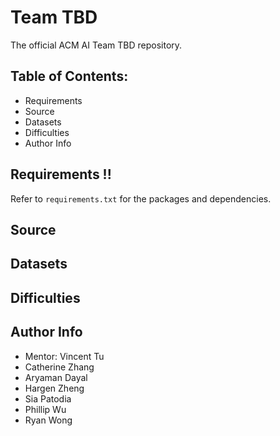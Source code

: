 # Team TBD
The official ACM AI Team TBD repository.

## Table of Contents:
- Requirements
- Source
- Datasets
- Difficulties
- Author Info

## Requirements !!

Refer to `requirements.txt` for the packages and dependencies.

## Source

## Datasets

## Difficulties

## Author Info
- Mentor: Vincent Tu
- Catherine Zhang
- Aryaman Dayal
- Hargen Zheng
- Sia Patodia
- Phillip Wu
- Ryan Wong